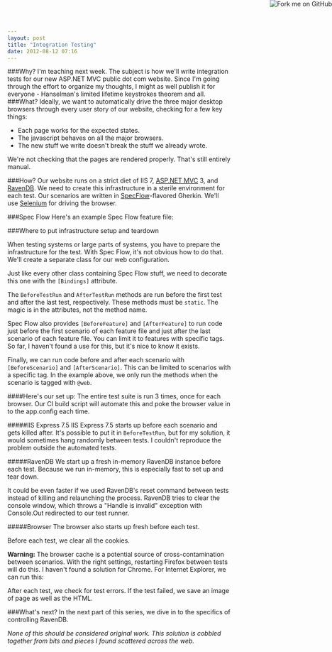 ```yaml
---
layout: post
title: "Integration Testing"
date: 2012-08-12 07:16
---
```

###Why?
I'm teaching next week. The subject is how we'll write integration tests for our new ASP.NET MVC public dot com website. Since I'm going through the effort to organize my thoughts, I might as well publish it for everyone - Hanselman's limited lifetime keystrokes theorem and all.
###What?
Ideally, we want to automatically drive the three major desktop browsers through every user story of our website, checking for a few key things:

 * Each page works for the expected states.
 * The javascript behaves on all the major browsers.
 * The new stuff we write doesn't break the stuff we already wrote.
 
We're not checking that the pages are rendered properly. That's still entirely manual. 
 
###How?
Our website runs on a strict diet of IIS 7, [ASP.NET MVC](http://www.asp.net/mvc) 3, and [RavenDB](http://ravendb.net/). We need to create this infrastructure in a sterile environment for each test. Our scenarios are written in [SpecFlow](http://www.specflow.org)-flavored Gherkin. We'll use [Selenium](http://seleniumhq.org/) for driving the browser. 

###Spec Flow
Here's an example Spec Flow feature file:
<script src="https://gist.github.com/3319624.js?file=DisplayWidgets.feature">
</script>

###Where to put infrastructure setup and teardown

When testing systems or large parts of systems, you have to prepare the infrastructure for the test. With Spec Flow, it's not obvious how to do that. We'll create a separate class for our web configuration.

<script src="https://gist.github.com/3319624.js?file=WebConfiguration.cs">
</script>

Just like every other class containing Spec Flow stuff, we need to decorate this one with the `[Bindings]` attribute.

The `BeforeTestRun` and `AfterTestRun` methods are run before the first test and after the last test, respectively. These methods must be `static`. The magic is in the attributes, not the method name.

Spec Flow also provides `[BeforeFeature]` and `[AfterFeature]` to run code just before the first scenario of each feature file and just after the last scenario of each feature file. You can limit it to features with specific tags. So far, I haven't found a use for this, but it's nice to know it exists.

Finally, we can run code before and after each scenario with `[BeforeScenario]` and `[AfterScenario]`. This can be limited to scenarios with a specific tag. In the example above, we only run the methods when the scenario is tagged with `@web`.

####Here's our set up:
The entire test suite is run 3 times, once for each browser. Our CI build script will automate this and poke the browser value in to the app.config each time.

#####IIS Express 7.5
IIS Express 7.5 starts up before each scenario and gets killed after. It's possible to put it in `BeforeTestRun`, but for my solution, it would sometimes hang randomly between tests. I couldn't reproduce the problem outside the automated tests.

#####RavenDB
We start up a fresh in-memory RavenDB instance before each test. Because we run in-memory, this is especially fast to set up and tear down.

It could be even faster if we used RavenDB's reset command between tests instead of killing and relaunching the process. RavenDB tries to clear the console window, which throws a "Handle is invalid" exception with Console.Out redirected to our test runner.

#####Browser
The browser also starts up fresh before each test.

Before each test, we clear all the cookies.

**Warning:** The browser cache is a potential source of cross-contamination between scenarios. With the right settings, restarting Firefox between tests will do this. I haven't found a solution for Chrome. For Internet Explorer, we can run this:
<script src="https://gist.github.com/3319624.js?file=ClearIECache.cs">
</script>

After each test, we check for test errors. If the test failed, we save an image of page as well as the HTML.

###What's next?
In the next part of this series, we dive in to the specifics of controlling RavenDB.

*None of this should be considered original work. This solution is cobbled together from bits and pieces I found scattered across the web.*

<a href="https://github.com/jasondentler/SpecFlowSeleniumTraining
"><img style="position: absolute; top: 0; right: 0; border: 0;z-index:100" src="https://s3.amazonaws.com/github/ribbons/forkme_right_darkblue_121621.png" alt="Fork me on GitHub"></a>